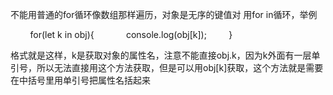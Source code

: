 不能用普通的for循环像数组那样遍历，对象是无序的键值对
用for in循环，举例

        for(let k in obj){
            console.log(obj[k]);
        }

格式就是这样，k是获取对象的属性名，注意不能直接obj.k，因为k外面有一层单引号，所以无法直接用这个方法获取，但是可以用obj\[k]获取，这个方法就是需要在中括号里用单引号把属性名括起来